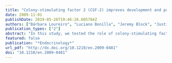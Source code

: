 ```yaml
---
title: "Colony-stimulating factor 2 (CSF-2) improves development and posttransfer survival of bovine embryos produced in vitro"
date: 2009-11-01
publishDate: 2019-05-26T19:46:26.605784Z
authors: ["Bárbara Loureiro", "Luciano Bonilla", "Jeremy Block", "Justin M Fear", "Aline Q S Bonilla", "Peter J Hansen"]
publication_types: ["2"]
abstract: "In this study, we tested the role of colony-stimulating factor 2 (CSF2) as one of the regulatory molecules that mediate maternal effects on embryonic development during the preimplantation period. Our objective was to verify effects of CSF2 on blastocyst yield, determine posttransfer survival, and evaluate properties of the blastocyst formed after CSF2 treatment. In vitro, CSF2 increased the percentage of oocytes that became morulae and blastocysts. Blastocysts that were treated with CSF2 tended to have a greater number of inner cell mass cells and had a higher ratio of inner cell mass to trophectoderm cells. There was no effect of CSF2 on the incidence of apoptosis. Treatment with CSF2 from d 5 to 7 after insemination increased embryonic survival as indicated by improved pregnancy rate at d 30-35 of gestation. Moreover, treatment with CSF2 from either d 1-7 or 5-7 after insemination reduced pregnancy loss after d 30-35. Results indicate that treatment with CSF2 can affect embryonic development and enhance embryo competence for posttransfer survival. The fact that treatment with CSF2 during such a narrow window of development altered embryonic function much later in pregnancy suggests that CSF2 may exert epigenetic effects on the developing embryo that result in persistent changes in function during the embryonic and fetal periods of development."
featured: false
publication: "*Endocrinology*"
url_pdf: "http://dx.doi.org/10.1210/en.2009-0481"
doi: "10.1210/en.2009-0481"
---
```


